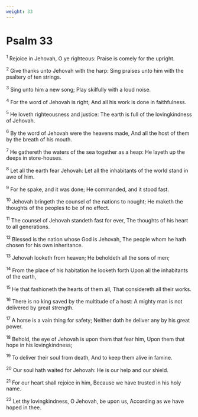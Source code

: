 ```yaml
---
weight: 33
---
```


# Psalm 33

<sup>1</sup> Rejoice in Jehovah, O ye righteous: Praise is comely for the upright. 

<sup>2</sup> Give thanks unto Jehovah with the harp: Sing praises unto him with the psaltery of ten strings. 

<sup>3</sup> Sing unto him a new song; Play skilfully with a loud noise. 

<sup>4</sup> For the word of Jehovah is right; And all his work is done in faithfulness. 

<sup>5</sup> He loveth righteousness and justice: The earth is full of the lovingkindness of Jehovah. 

<sup>6</sup> By the word of Jehovah were the heavens made, And all the host of them by the breath of his mouth. 

<sup>7</sup> He gathereth the waters of the sea together as a heap: He layeth up the deeps in store-houses. 

<sup>8</sup> Let all the earth fear Jehovah: Let all the inhabitants of the world stand in awe of him. 

<sup>9</sup> For he spake, and it was done; He commanded, and it stood fast. 

<sup>10</sup> Jehovah bringeth the counsel of the nations to nought; He maketh the thoughts of the peoples to be of no effect. 

<sup>11</sup> The counsel of Jehovah standeth fast for ever, The thoughts of his heart to all generations. 

<sup>12</sup> Blessed is the nation whose God is Jehovah, The people whom he hath chosen for his own inheritance. 

<sup>13</sup> Jehovah looketh from heaven; He beholdeth all the sons of men; 

<sup>14</sup> From the place of his habitation he looketh forth Upon all the inhabitants of the earth, 

<sup>15</sup> He that fashioneth the hearts of them all, That considereth all their works. 

<sup>16</sup> There is no king saved by the multitude of a host: A mighty man is not delivered by great strength. 

<sup>17</sup> A horse is a vain thing for safety; Neither doth he deliver any by his great power. 

<sup>18</sup> Behold, the eye of Jehovah is upon them that fear him, Upon them that hope in his lovingkindness; 

<sup>19</sup> To deliver their soul from death, And to keep them alive in famine. 

<sup>20</sup> Our soul hath waited for Jehovah: He is our help and our shield. 

<sup>21</sup> For our heart shall rejoice in him, Because we have trusted in his holy name. 

<sup>22</sup> Let thy lovingkindness, O Jehovah, be upon us, According as we have hoped in thee. 


